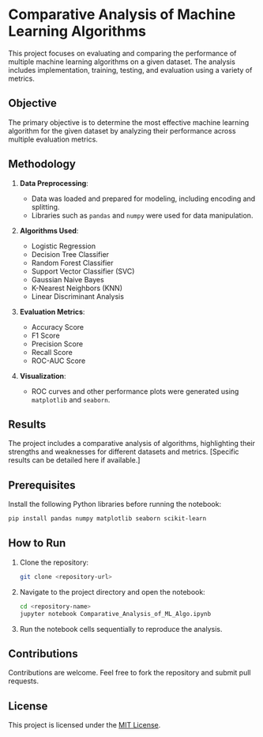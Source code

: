 
# Comparative Analysis of Machine Learning Algorithms

This project focuses on evaluating and comparing the performance of multiple machine learning algorithms on a given dataset. The analysis includes implementation, training, testing, and evaluation using a variety of metrics.

## Objective
The primary objective is to determine the most effective machine learning algorithm for the given dataset by analyzing their performance across multiple evaluation metrics.

## Methodology
1. **Data Preprocessing**:
   - Data was loaded and prepared for modeling, including encoding and splitting.
   - Libraries such as `pandas` and `numpy` were used for data manipulation.
   
2. **Algorithms Used**:
   - Logistic Regression
   - Decision Tree Classifier
   - Random Forest Classifier
   - Support Vector Classifier (SVC)
   - Gaussian Naive Bayes
   - K-Nearest Neighbors (KNN)
   - Linear Discriminant Analysis
   
3. **Evaluation Metrics**:
   - Accuracy Score
   - F1 Score
   - Precision Score
   - Recall Score
   - ROC-AUC Score
   
4. **Visualization**:
   - ROC curves and other performance plots were generated using `matplotlib` and `seaborn`.

## Results
The project includes a comparative analysis of algorithms, highlighting their strengths and weaknesses for different datasets and metrics. [Specific results can be detailed here if available.]

## Prerequisites
Install the following Python libraries before running the notebook:
```bash
pip install pandas numpy matplotlib seaborn scikit-learn
```

## How to Run
1. Clone the repository:
   ```bash
   git clone <repository-url>
   ```
2. Navigate to the project directory and open the notebook:
   ```bash
   cd <repository-name>
   jupyter notebook Comparative_Analysis_of_ML_Algo.ipynb
   ```

3. Run the notebook cells sequentially to reproduce the analysis.

## Contributions
Contributions are welcome. Feel free to fork the repository and submit pull requests.

## License
This project is licensed under the [MIT License](LICENSE).
